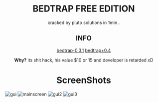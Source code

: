 <div align="center">
  
# BEDTRAP FREE EDITION
  
</div>

<div align="center">
  
  cracked by pluto solutions in 1min..
  
</div>

<div align="center">
  
  ## INFO
  
  [bedtrap-0.3.1](https://github.com/PlutoSolutions/bedtrap-rip/releases/download/0.3.1/bedtrap-0.3.1-cracked.jar)
  [bedtrap+0.4](https://github.com/PlutoSolutions/bedtrap-rip/releases/download/0.4.1/bedtrap-0.4-crack.jar)
  
  **Why?** its shit hack, his value $10 or 15 and developer is retarded xD
  
</div>
<div align="center">

  # ScreenShots

</div>

![gui](https://i.imgur.com/GP79idh.png)
![mainscreen](https://imgur.com/lcOIJiO.png)
![gui2](https://imgur.com/URZCXpV.png)
![gui3](https://imgur.com/krKdYfH.png)
